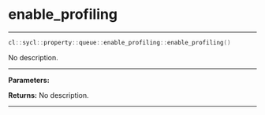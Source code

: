# enable_profiling

---

```cpp
cl::sycl::property::queue::enable_profiling::enable_profiling()
```


No description.


---
**Parameters:**

**Returns:** No description.

---

